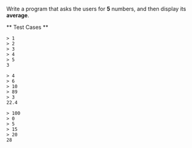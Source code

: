 Write a program that asks the users for **5** numbers, and then display its **average**.

** Test Cases **
```
> 1
> 2
> 3
> 4
> 5
3
```

```
> 4
> 6
> 10
> 89
> 3
22.4
```

```
> 100
> 0
> 5
> 15
> 20
28
```